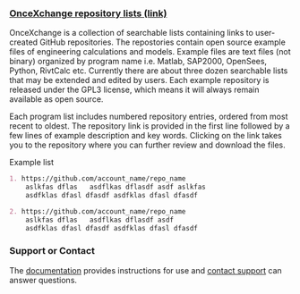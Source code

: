 

### [OnceXchange repository lists (link)](https://github.com/StructureLabs/OnceXchange/wiki)

OnceXchange is a collection of searchable lists containing links to user-created GitHub repositories.  The repostories contain open source example files of engineering calculations and models. Example files are text files (not binary) organized by program name i.e. Matlab, SAP2000, OpenSees, Python, RivtCalc etc.  Currently there are about three dozen searchable lists that may be extended and edited by users. Each example repository is released under the GPL3 license, which means it will always remain available as open source.

Each program list includes numbered repository entries, ordered from most recent to oldest.  The repository link is provided in the first line followed by a few lines of example description and key words.  Clicking on the link takes you to the repository where you can further review and download the files.

Example list
```markdown
1. https://github.com/account_name/repo_name
    aslkfas dflas   asdflkas dflasdf asdf aslkfas  
    asdfklas dfasl dfasdf asdfklas dfasl dfasdf 

2. https://github.com/account_name/repo_name
    aslkfas dflas   asdflkas dflasdf asdf 
    asdfklas dfasl dfasdf asdfklas dfasl dfasdf 
```


### Support or Contact

The [documentation](https://docs.github.com/categories/github-pages-basics/) provides instructions for use and [contact support](oncexchange@gmail.com) can answer questions. 
